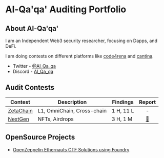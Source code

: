 # Al-Qa'qa' Auditing Portfolio

## About Al-Qa'qa'
I am an Independent Web3 security researcher, focusing on Dapps, and DeFi.

I am doing contests on different platforms like [code4rena](https://code4rena.com/) and [cantina](https://cantina.xyz/).

- Twitter - [@Al_Qa_qa](https://twitter.com/Al_Qa_qa)
- Discord - [Al_Qa_qa](https://discord.com/channels/al_qa_qa)

## Audit Contests

|Contest|Description|Findings|Report|
|-------|-----------|--------|:----:|
|[ZetaChain](https://github.com/Al-Qa-qa/audits/blob/main/Contexts/2023-11-zetachain.md)|L1, OmniChain, Cross-chain|1 H, 11 L| - |
|[NextGen](https://github.com/Al-Qa-qa/audits/blob/main/Contexts/2023-10-nextgen.md)|NFTs, Airdrops|3 H, 1 M|[📄](https://code4rena.com/reports/2023-10-nextgen)|

## OpenSource Projects

- [OpenZeppelin Ethernauts CTF Solutions using Foundry](https://github.com/Al-Qa-qa/ethernaut-solutions-foundry)
